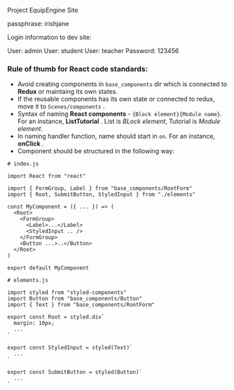 Project EquipEngine Site

passphrase: irishjane

Login information to dev site:

User: admin
User: student
User: teacher
Password: 123456


### Rule of thumb for React code standards:
- Avoid creating components in `base_components` dir which is connected to **Redux** or maintaing its own states.
- If the reusable components has its own state or connected to redux, move it to `Scenes/components` .
- Syntax of naming **React components** - `{Block element}{Module name}`. For an instance, **ListTutorial** . List is *BLock element*, Tutorial is *Module element*.
- In naming handler function, name should start in `on`. For an instance, **onClick** .
- Component should be structured in the following way:

```
# index.js

import React from "react"

import { FormGroup, Label } from "base_components/RootForm"
import { Root, SubmitButton, StyledInput } from "./elements"

const MyComponent = ({ ... }) => (
  <Root>
    <FormGroup>
      <Label>...</Label>
      <StyledInput .. />
    </FormGroup>
    <Button ...>..</Button>
  </Root>
)

export default MyComponent
```
```
# elements.js

import styled from "styled-components"
import Button from "base_components/Button"
import { Text } from "base_components/RootForm"

export const Root = styled.div`
  margin: 10px;
  ...
`

export const StyledInput = styled(Text)`
  ...
`

export const SubmitButton = styled(Button)`
  ...
`
```
